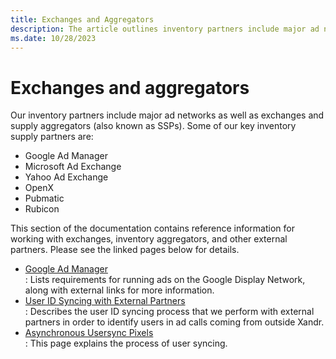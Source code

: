 ```yaml
---
title: Exchanges and Aggregators
description: The article outlines inventory partners include major ad networks as well as exchanges and supply aggregators which are also known as SSPs. 
ms.date: 10/28/2023
---
```


# Exchanges and aggregators

Our inventory partners include major ad networks as well as exchanges and supply aggregators (also known as SSPs). Some of our key inventory supply partners are:

- Google Ad Manager
- Microsoft Ad Exchange
- Yahoo Ad Exchange
- OpenX
- Pubmatic
- Rubicon

This section of the documentation contains reference information for working with exchanges, inventory aggregators, and other external partners. Please see the linked pages below for details.

- [Google Ad Manager](doubleclick-ad-exchange-adx.md)  
  : Lists requirements for running ads on the Google Display Network, along with external links for more information.
- [User ID Syncing with External Partners](user-id-syncing-with-external-partners.md)  
  : Describes the user ID syncing process that we perform with external partners in order to identify users in ad calls coming from outside Xandr.
- [Asynchronous Usersync Pixels](asynchronous-usersync-pixels.md)  
  : This page explains the process of user syncing.
